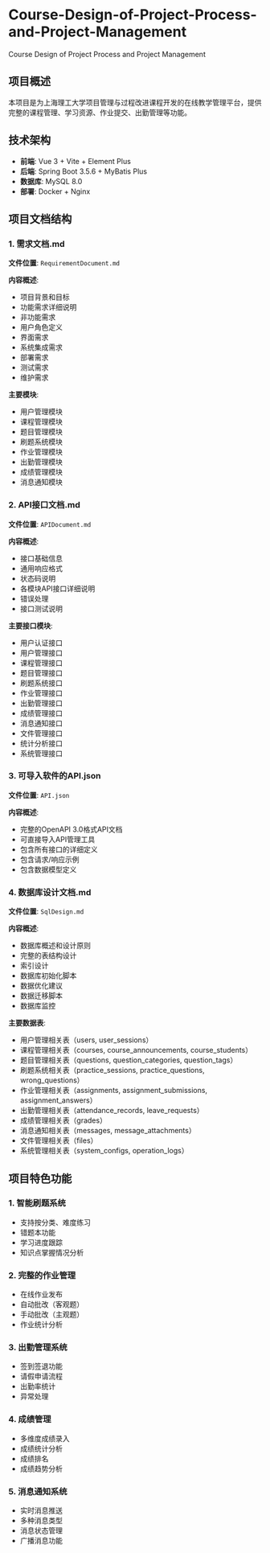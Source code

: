 # Course-Design-of-Project-Process-and-Project-Management
Course Design of Project Process and Project Management
## 项目概述

本项目是为上海理工大学项目管理与过程改进课程开发的在线教学管理平台，提供完整的课程管理、学习资源、作业提交、出勤管理等功能。

## 技术架构

- **前端**: Vue 3 + Vite + Element Plus
- **后端**: Spring Boot 3.5.6 + MyBatis Plus
- **数据库**: MySQL 8.0
- **部署**: Docker + Nginx

## 项目文档结构

### 1. 需求文档.md
**文件位置**: `RequirementDocument.md`

**内容概述**:
- 项目背景和目标
- 功能需求详细说明
- 非功能需求
- 用户角色定义
- 界面需求
- 系统集成需求
- 部署需求
- 测试需求
- 维护需求

**主要模块**:
- 用户管理模块
- 课程管理模块
- 题目管理模块
- 刷题系统模块
- 作业管理模块
- 出勤管理模块
- 成绩管理模块
- 消息通知模块

### 2. API接口文档.md
**文件位置**: `APIDocument.md`

**内容概述**:
- 接口基础信息
- 通用响应格式
- 状态码说明
- 各模块API接口详细说明
- 错误处理
- 接口测试说明

**主要接口模块**:
- 用户认证接口
- 用户管理接口
- 课程管理接口
- 题目管理接口
- 刷题系统接口
- 作业管理接口
- 出勤管理接口
- 成绩管理接口
- 消息通知接口
- 文件管理接口
- 统计分析接口
- 系统管理接口

### 3. 可导入软件的API.json
**文件位置**: `API.json`

**内容概述**:
- 完整的OpenAPI 3.0格式API文档
- 可直接导入API管理工具
- 包含所有接口的详细定义
- 包含请求/响应示例
- 包含数据模型定义


### 4. 数据库设计文档.md
**文件位置**: `SqlDesign.md`

**内容概述**:
- 数据库概述和设计原则
- 完整的表结构设计
- 索引设计
- 数据库初始化脚本
- 数据优化建议
- 数据迁移脚本
- 数据库监控

**主要数据表**:
- 用户管理相关表（users, user_sessions）
- 课程管理相关表（courses, course_announcements, course_students）
- 题目管理相关表（questions, question_categories, question_tags）
- 刷题系统相关表（practice_sessions, practice_questions, wrong_questions）
- 作业管理相关表（assignments, assignment_submissions, assignment_answers）
- 出勤管理相关表（attendance_records, leave_requests）
- 成绩管理相关表（grades）
- 消息通知相关表（messages, message_attachments）
- 文件管理相关表（files）
- 系统管理相关表（system_configs, operation_logs）

## 项目特色功能

### 1. 智能刷题系统
- 支持按分类、难度练习
- 错题本功能
- 学习进度跟踪
- 知识点掌握情况分析

### 2. 完整的作业管理
- 在线作业发布
- 自动批改（客观题）
- 手动批改（主观题）
- 作业统计分析

### 3. 出勤管理系统
- 签到签退功能
- 请假申请流程
- 出勤率统计
- 异常处理

### 4. 成绩管理
- 多维度成绩录入
- 成绩统计分析
- 成绩排名
- 成绩趋势分析

### 5. 消息通知系统
- 实时消息推送
- 多种消息类型
- 消息状态管理
- 广播消息功能

